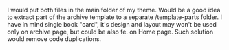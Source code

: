 I would put both files in the main folder of my theme.
Would be a good idea to extract part of the archive template to a separate /template-parts folder.
I have in mind single book "card", it's design and layout may won't be used only on archive page, but could 
be also fe. on Home page. 
Such solution would remove code duplications.
